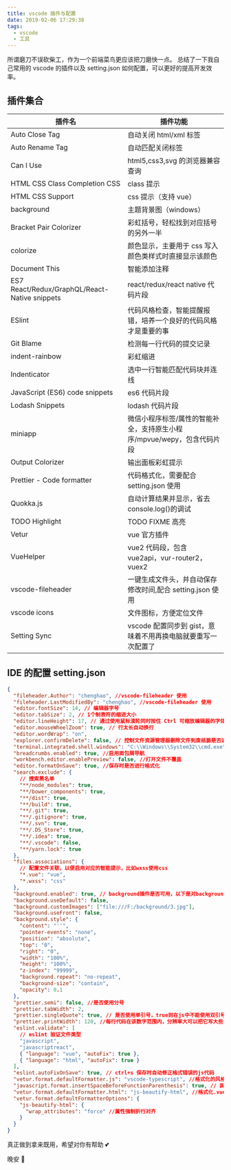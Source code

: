 ```yaml
---
title: vscode 插件与配置
date: 2019-02-06 17:29:38
tags:
  - vscode
  - 工具
---
```


所谓磨刀不误砍柴工，作为一个前端菜鸟更应该把刀磨快一点。
总结了一下我自己常用的 vscode 的插件以及 setting.json 如何配置，可以更好的提高开发效率。

<!--more-->

## 插件集合

| 插件名                                        | 插件功能                                                               |
| --------------------------------------------- | ---------------------------------------------------------------------- |
| Auto Close Tag                                | 自动关闭 html/xml 标签                                                 |
| Auto Rename Tag                               | 自动匹配关闭标签                                                       |
| Can I Use                                     | html5,css3,svg 的浏览器兼容查询                                        |
| HTML CSS Class Completion CSS                 | class 提示                                                             |
| HTML CSS Support                              | css 提示（支持 vue）                                                   |
| background                                    | 主题背景图（windows）                                                  |
| Bracket Pair Colorizer                        | 彩虹括号，轻松找到对应括号的另外一半                                   |
| colorize                                      | 颜色显示，主要用于 css 写入颜色类样式时直接显示该颜色                  |
| Document This                                 | 智能添加注释                                                           |
| ES7 React/Redux/GraphQL/React-Native snippets | react/redux/react native 代码片段                                      |
| ESlint                                        | 代码风格检查，智能提醒报错，培养一个良好的代码风格才是重要的事         |
| Git Blame                                     | 检测每一行代码的提交记录                                               |
| indent-rainbow                                | 彩虹缩进                                                               |
| Indenticator                                  | 选中一行智能匹配代码块并连线                                           |
| JavaScript (ES6) code snippets                | es6 代码片段                                                           |
| Lodash Snippets                               | lodash 代码片段                                                        |
| miniapp                                       | 微信小程序标签/属性的智能补全，支持原生小程序/mpvue/wepy，包含代码片段 |
| Output Colorizer                              | 输出面板彩虹提示                                                       |
| Prettier - Code formatter                     | 代码格式化，需要配合 setting.json 使用                                 |
| Quokka.js                                     | 自动计算结果并显示，省去 console.log()的调试                           |
| TODO Highlight                                | TODO FIXME 高亮                                                        |
| Vetur                                         | vue 官方插件                                                           |
| VueHelper                                     | vue2 代码段，包含 vue2api，vur-router2，vuex2                          |
| vscode-fileheader                             | 一键生成文件头，并自动保存修改时间,配合 setting.json 使用              |
| vscode icons                                  | 文件图标，方便定位文件                                                 |
| Setting Sync                                  | vscode 配置同步到 gist，意味着不用再换电脑就要重写一次配置了           |

## IDE 的配置 setting.json

```json
{
  "fileheader.Author": "chenghao", //vscode-fileheader 使用
  "fileheader.LastModifiedBy": "chenghao", //vscode-fileheader 使用
  "editor.fontSize": 14, // 编辑器字号
  "editor.tabSize": 2, // 1个制表符的缩进大小
  "editor.lineHeight": 17, // 通过使用鼠标滚轮同时按住 Ctrl 可缩放编辑器的字体
  "editor.mouseWheelZoom": true, // 行太长自动换行
  "editor.wordWrap": "on",
  "explorer.confirmDelete": false, // 控制文件资源管理器删除文件到废纸篓是否进行确认
  "terminal.integrated.shell.windows": "C:\\Windows\\System32\\cmd.exe", // 终端，mac可省略
  "breadcrumbs.enabled": true, //启用面包屑导航
  "workbench.editor.enablePreview": false, //打开文件不覆盖
  "editor.formatOnSave": true, //保存时是否进行格式化
  "search.exclude": {
    // 搜索黑名单
    "**/node_modules": true,
    "**/bower_components": true,
    "**/dist": true,
    "**/build": true,
    "**/.git": true,
    "**/.gitignore": true,
    "**/.svn": true,
    "**/.DS_Store": true,
    "**/.idea": true,
    "**/.vscode": false,
    "**/yarn.lock": true
  },
  "files.associations": {
    // 配置文件关联，以便启用对应的智能提示，比如wxss使用css
    "*.vue": "vue",
    "*.wxss": "css"
  },
  "background.enabled": true, // background插件是否可用，以下是对background插件的配置
  "background.useDefault": false,
  "background.customImages": ["file:///F:/background/3.jpg"],
  "background.useFront": false,
  "background.style": {
    "content": "''",
    "pointer-events": "none",
    "position": "absolute",
    "top": "0",
    "right": "0",
    "width": "100%",
    "height": "100%",
    "z-index": "99999",
    "background.repeat": "no-repeat",
    "background-size": "contain",
    "opacity": 0.1
  },
  "prettier.semi": false, //是否使用分号
  "prettier.tabWidth": 2,
  "prettier.singleQuote": true, // 是否使用单引号，true则在js中不能使用双引号
  "prettier.printWidth": 120, //每行代码在该数字范围内，分辨率大可以把它写大些
  "eslint.validate": [
    // eslint 验证文件类型
    "javascript",
    "javascriptreact",
    { "language": "vue", "autoFix": true },
    { "language": "html", "autoFix": true }
  ],
  "eslint.autoFixOnSave": true, // ctrl+s 保存时自动修正格式错误的js代码
  "vetur.format.defaultFormatter.js": "vscode-typescript", //格式化的风格覆盖vscode的默认配置
  "javascript.format.insertSpaceBeforeFunctionParenthesis": true, // 函数定义与后面括号之间增加一个空格
  "vetur.format.defaultFormatter.html": "js-beautify-html", //格式化.vue中html
  "vetur.format.defaultFormatterOptions": {
    "js-beautify-html": {
      "wrap_attributes": "force" //属性强制折行对齐
    }
  }
}
```

真正做到拿来既用，希望对你有帮助 💕

晚安 🌙

